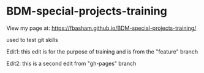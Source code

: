 # BDM-special-projects-training

View my page at:  https://fbasham.github.io/BDM-special-projects-training/

used to test git skills


Edit1:  this edit is for the purpose of training and is from the "feature" branch

Edit2:  this is a second edit from "gh-pages" branch
